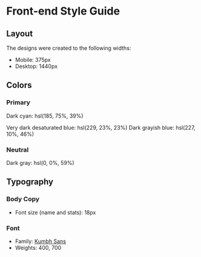 # Front-end Style Guide

## Layout

The designs were created to the following widths:

- Mobile: 375px
- Desktop: 1440px

## Colors

### Primary

<!-- backgroung -->
Dark cyan: hsl(185, 75%, 39%)

Very dark desaturated blue: hsl(229, 23%, 23%)
Dark grayish blue: hsl(227, 10%, 46%)

### Neutral

<!-- text -->
Dark gray: hsl(0, 0%, 59%)

## Typography

### Body Copy

- Font size (name and stats): 18px

### Font

- Family: [Kumbh Sans](https://fonts.google.com/specimen/Kumbh+Sans)
- Weights: 400, 700
